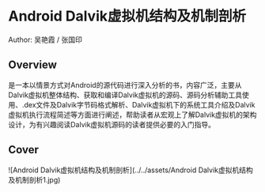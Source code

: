 # Android Dalvik虚拟机结构及机制剖析

Author: 吴艳霞 / 张国印

## Overview

是一本以情景方式对Android的源代码进行深入分析的书，内容广泛，主要从Dalvik虚拟机整体结构、获取和编译Dalvik虚拟机的源码、源码分析辅助工具使用、.dex文件及Dalvik字节码格式解析、Dalvik虚拟机下的系统工具介绍及Dalvik虚拟机执行流程简述等方面进行阐述，帮助读者从宏观上了解Dalvik虚拟机的架构设计，为有兴趣阅读Dalvik虚拟机源码的读者提供必要的入门指导。

## Cover

![Android Dalvik虚拟机结构及机制剖析](../../assets/Android Dalvik虚拟机结构及机制剖析1.jpg)